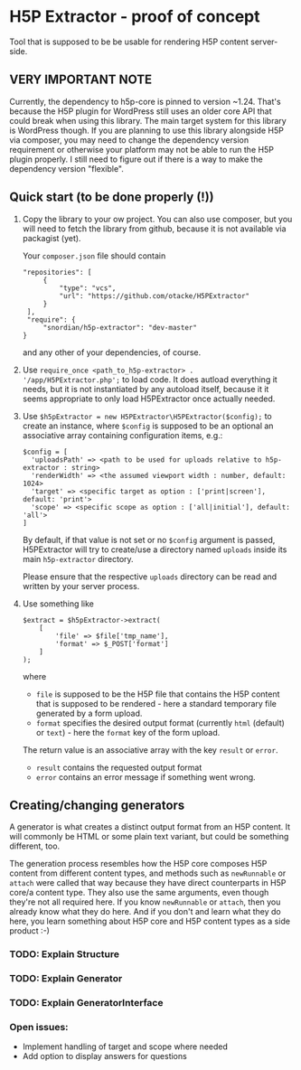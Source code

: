 # H5P Extractor - proof of concept
Tool that is supposed to be be usable for rendering H5P content server-side.

## VERY IMPORTANT NOTE
Currently, the dependency to h5p-core is pinned to version ~1.24. That's because
the H5P plugin for WordPress still uses an older core API that could break
when using this library. The main target system for this library is WordPress
though. If you are planning to use this library alongside H5P via composer,
you may need to change the dependency version requirement or otherwise your
platform may not be able to run the H5P plugin properly. I still need to figure
out if there is a way to make the dependency version "flexible".

## Quick start (to be done properly (!))
1. Copy the library to your ow project. You can also use composer, but you will
   need to fetch the library from github, because it is not available via packagist
   (yet).

   Your `composer.json` file should contain
   ```
   "repositories": [
        {
            "type": "vcs",
            "url": "https://github.com/otacke/H5PExtractor"
        }
    ],
    "require": {
        "snordian/h5p-extractor": "dev-master"
   }
   ```
   and any other of your dependencies, of course.

2. Use `require_once <path_to_h5p-extractor> . '/app/H5PExtractor.php';` to
load code. It does autload everything it needs, but it is not instantiated by
any autoload itself, because it it seems appropriate to only load H5PExtractor
once actually needed.

3. Use `$h5pExtractor = new H5PExtractor\H5PExtractor($config);` to create an
   instance, where `$config` is supposed to be an optional an associative array
   containing configuration items, e.g.:
   ```
   $config = [
     'uploadsPath' => <path to be used for uploads relative to h5p-extractor : string>
     'renderWidth' => <the assumed viewport width : number, default: 1024>
     'target' => <specific target as option : ['print|screen'], default: 'print'>
     'scope' => <specific scope as option : ['all|initial'], default: 'all'>
   ]
   ```

   By default, if that value is not set or no `$config` argument is passed,
   H5PExtractor will try to create/use a directory named `uploads` inside its main
   `h5p-extractor` directory.

   Please ensure that the respective `uploads` directory can be read and written by
   your server process.

4. Use something like
   ```
   $extract = $h5pExtractor->extract(
       [
           'file' => $file['tmp_name'],
           'format' => $_POST['format']
       ]
   );
   ```
   where
   - `file` is supposed to be the H5P file that contains the H5P content that is
     supposed to be rendered - here a standard temporary file generated by a
     form upload.
   - `format` specifies the desired output format (currently `html` (default) or
    `text`) - here the `format` key of the form upload.

   The return value is an associative array with the key `result` or `error`.
   - `result` contains the requested output format
   - `error` contains an error message if something went wrong.

## Creating/changing generators
A generator is what creates a distinct output format from an H5P content. It
will commonly be HTML or some plain text variant, but could be something
different, too.

The generation process resembles how the H5P core composes H5P content from
different content types, and methods such as `newRunnable` or `attach` were 
called that way because they have direct counterparts in H5P core/a content
type. They also use the same arguments, even though they're not all required
here. If you know `newRunnable` or `attach`, then you already know what they
do here. And if you don't and learn what they do here, you learn something
about H5P core and H5P content types as a side product :-)

### TODO: Explain Structure
### TODO: Explain Generator
### TODO: Explain GeneratorInterface

### Open issues:
- Implement handling of target and scope where needed
- Add option to display answers for questions

